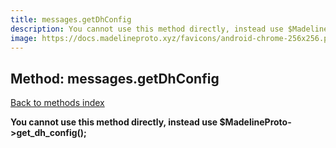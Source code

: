 ```yaml
---
title: messages.getDhConfig
description: You cannot use this method directly, instead use $MadelineProto->get_dh_config();
image: https://docs.madelineproto.xyz/favicons/android-chrome-256x256.png
---
```

## Method: messages.getDhConfig  
[Back to methods index](index.md)


**You cannot use this method directly, instead use $MadelineProto->get_dh_config();**




